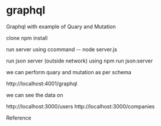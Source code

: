 # graphql


 Graphql with example of  Quary and Mutation
 
  clone
  npm install
  
  run server  using ccommand -- node server.js
  
  run json server (outside network) using npm run json:server
  
  
   we can perform  quary and  mutation as per schema
   
   http://localhost:4001/graphql
   
   
   we can see the data on 
   
   http://localhost:3000/users
   http://localhost:3000/companies
  
  
  Reference 
